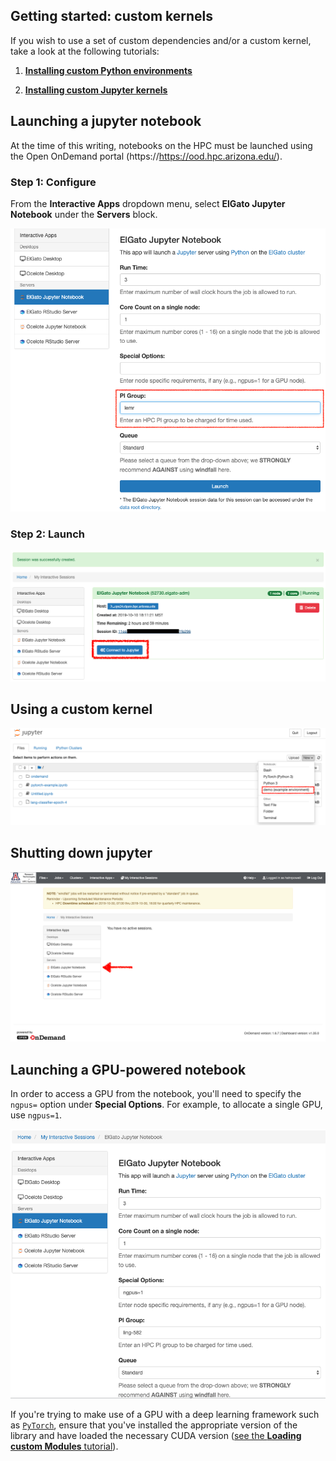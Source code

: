 
## Getting started: custom kernels

If you wish to use a set of custom dependencies and/or a custom kernel, take a look at the following tutorials:


1. [**Installing custom Python environments**](../install-custom-python-environments/README.md)  

2. [**Installing custom Jupyter kernels**](../install-custom-jupyter-kernels/README.md)

## Launching a jupyter notebook

At the time of this writing, notebooks on the HPC must be launched using the Open OnDemand portal (https://https://ood.hpc.arizona.edu/).

### Step 1: Configure

From the **Interactive Apps** dropdown menu, select **ElGato Jupyter Notebook** under the **Servers** block.

![](./images/elgato-interactive-app-2.png)

### Step 2: Launch
![](./images/elgato-interactive-app-3.png)

## Using a custom kernel    
![](./images/elgato-interactive-app-4.png)

## Shutting down jupyter
![](./images/elgato-interactive-job-1.png)


## Launching a GPU-powered notebook

In order to access a GPU from the notebook, you'll need to specify the `ngpus=` option under **Special Options**.  For example, to allocate a single GPU, use `ngpus=1`.

![](./images/elgato-interactive-app-gpu-jupyter.png)


If you're trying to make use of a GPU with a deep learning framework such as [`PyTorch`](https://pytorch.org), ensure that you've installed the appropriate version of the library and have loaded the necessary CUDA version ([see the **Loading custom Modules** tutorial](../load-custom-modules/README.md)).